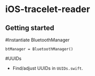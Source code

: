 # iOS-tracelet-reader



## Getting started


#Instantiate BluetoothManager

`btManager = BluetoothManager()`


#UUIDs
- Find/adjust UUIDs in `UUIDs.swift`.


